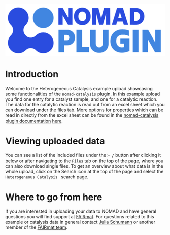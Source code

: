 ![nomad plugin logo](nomad-plugin-logo.png)

# Introduction
Welcome to the Heterogeneous Catalysis example upload showcasing some functionalities of the `nomad-catalysis` plugin.
In this example upload you find one entry for a catalyst sample, and one for a catalytic reaction. The data for the catalytic reaction is read out from an excel sheet which you can download under the files tab. More options for properties which can be read in directly from the excel sheet can be found in the [nomad-catalysis plugin documentation](https://fairmat-nfdi.github.io/nomad-catalysis-plugin/) [here](https://fairmat-nfdi.github.io/nomad-catalysis-plugin/how_to/use_this_plugin.html#format-of-the-csv-or-xlsx-data-file).

# Viewing uploaded data

You can see a list of the included files under the `> /` button after clicking it below or after navigating to the `Files` tab on the top of the page, where you can also download single files.
To get an overview about what data is in the whole upload, click on the Search icon at the top of the page and select the `Heterogeneous Catalysis ` search page.


# Where to go from here

If you are interested in uploading your data to NOMAD and have general questions you will find support at [FAIRmat](https://www.fairmat-nfdi.eu/fairmat/). For questions related to this example or catalysis data in general contact [Julia Schumann](mailto:jschumann@physik.hu-berlin.de) or another member of the [FAIRmat team](https://www.fairmat-nfdi.eu/fairmat/about-fairmat/contact-fairmat).